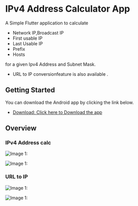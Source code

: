# IPv4 Address Calculator App

A Simple Flutter application to calculate
- Network IP,Broadcast IP
- First usable IP
- Last Usable IP
- Prefix
- Hosts  
   
for a given Ipv4 Address and Subnet Mask.

- URL to IP conversionfeature  is also available .

## Getting Started

You can download the Android app by clicking the link below.  

- [Download: Click here to Download the  app](https://drive.google.com/file/d/1Rrsbr_6HV1iDp0p10RI1ToIL9l8GCIoW/view?usp=sharing)


## Overview  
  
### IPv4 Address calc



![Image 1: ](scrnshots/scrnshot1.jpg)
  
  
  

![Image 1: ](scrnshots/scrnshot2.jpg)
  
  
### URL to IP  
  
  

![Image 1: ](scrnshots/scrnshot3.jpg)




![Image 1: ](scrnshots/scrnshot4.jpg)
